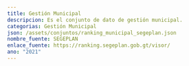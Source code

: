 ```yaml
---
title: Gestión Municipal
descripcion: Es el conjunto de dato de gestión municipal.
categorias: Gestión Municipal
json: /assets/conjuntos/ranking_municipal_segeplan.json
nombre_fuente: SEGEPLAN
enlace_fuente: https://ranking.segeplan.gob.gt/visor/
ano: "2021"
---
```

